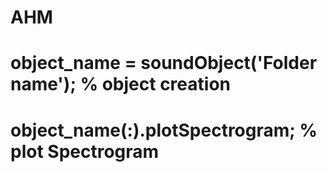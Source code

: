 # AHM
# object_name = soundObject('Folder name');    % object creation
# object_name(:).plotSpectrogram;              % plot Spectrogram
